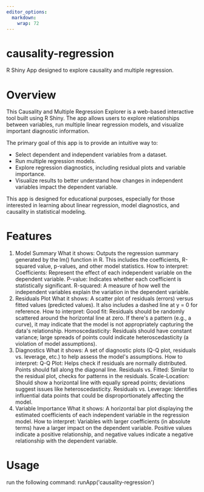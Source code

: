 ```yaml
---
editor_options: 
  markdown: 
    wrap: 72
---
```


# causality-regression

R Shiny App designed to explore causality and multiple regression.

# Overview

This Causality and Multiple Regression Explorer is a web-based
interactive tool built using R Shiny. The app allows users to explore
relationships between variables, run multiple linear regression models,
and visualize important diagnostic information.

The primary goal of this app is to provide an intuitive way to:

-   Select dependent and independent variables from a dataset.
-   Run multiple regression models.
-   Explore regression diagnostics, including residual plots and
    variable importance.
-   Visualize results to better understand how changes in independent
    variables impact the dependent variable.

This app is designed for educational purposes, especially for those
interested in learning about linear regression, model diagnostics, and
causality in statistical modeling.

# Features

1.  Model Summary What it shows: Outputs the regression summary
    generated by the lm() function in R. This includes the coefficients,
    R-squared value, p-values, and other model statistics. How to
    interpret: Coefficients: Represent the effect of each independent
    variable on the dependent variable. P-value: Indicates whether each
    coefficient is statistically significant. R-squared: A measure of
    how well the independent variables explain the variation in the
    dependent variable.
2.  Residuals Plot What it shows: A scatter plot of residuals (errors)
    versus fitted values (predicted values). It also includes a dashed
    line at y = 0 for reference. How to interpret: Good fit: Residuals
    should be randomly scattered around the horizontal line at zero. If
    there's a pattern (e.g., a curve), it may indicate that the model is
    not appropriately capturing the data's relationship.
    Homoscedasticity: Residuals should have constant variance; large
    spreads of points could indicate heteroscedasticity (a violation of
    model assumptions).
3.  Diagnostics What it shows: A set of diagnostic plots (Q-Q plot,
    residuals vs. leverage, etc.) to help assess the model's
    assumptions. How to interpret: Q-Q Plot: Helps check if residuals
    are normally distributed. Points should fall along the diagonal
    line. Residuals vs. Fitted: Similar to the residual plot, checks for
    patterns in the residuals. Scale-Location: Should show a horizontal
    line with equally spread points; deviations suggest issues like
    heteroscedasticity. Residuals vs. Leverage: Identifies influential
    data points that could be disproportionately affecting the model.
4.  Variable Importance What it shows: A horizontal bar plot displaying
    the estimated coefficients of each independent variable in the
    regression model. How to interpret: Variables with larger
    coefficients (in absolute terms) have a larger impact on the
    dependent variable. Positive values indicate a positive
    relationship, and negative values indicate a negative relationship
    with the dependent variable.

# Usage

run the following command: runApp('causality-regression')
